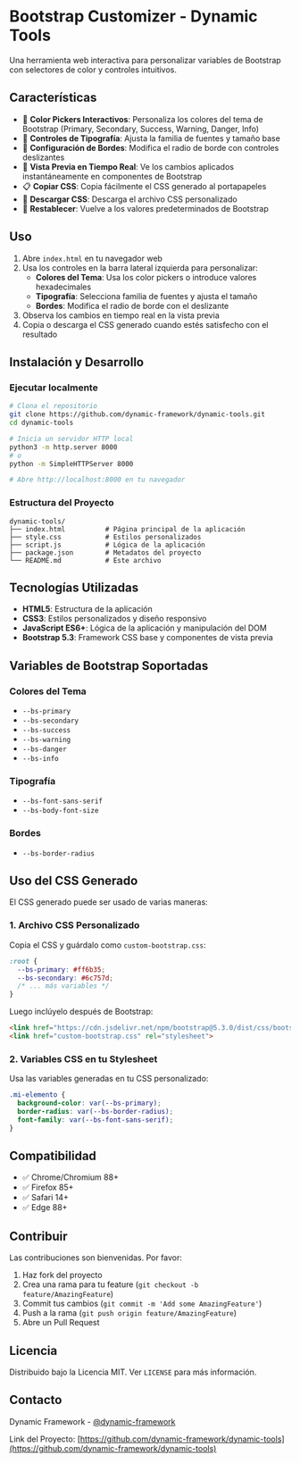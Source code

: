 # Bootstrap Customizer - Dynamic Tools

Una herramienta web interactiva para personalizar variables de Bootstrap con selectores de color y controles intuitivos.

## Características

- 🎨 **Color Pickers Interactivos**: Personaliza los colores del tema de Bootstrap (Primary, Secondary, Success, Warning, Danger, Info)
- 📝 **Controles de Tipografía**: Ajusta la familia de fuentes y tamaño base
- 🔲 **Configuración de Bordes**: Modifica el radio de borde con controles deslizantes
- 👀 **Vista Previa en Tiempo Real**: Ve los cambios aplicados instantáneamente en componentes de Bootstrap
- 📋 **Copiar CSS**: Copia fácilmente el CSS generado al portapapeles
- 💾 **Descargar CSS**: Descarga el archivo CSS personalizado
- 🔄 **Restablecer**: Vuelve a los valores predeterminados de Bootstrap

## Uso

1. Abre `index.html` en tu navegador web
2. Usa los controles en la barra lateral izquierda para personalizar:
   - **Colores del Tema**: Usa los color pickers o introduce valores hexadecimales
   - **Tipografía**: Selecciona familia de fuentes y ajusta el tamaño
   - **Bordes**: Modifica el radio de borde con el deslizante
3. Observa los cambios en tiempo real en la vista previa
4. Copia o descarga el CSS generado cuando estés satisfecho con el resultado

## Instalación y Desarrollo

### Ejecutar localmente

```bash
# Clona el repositorio
git clone https://github.com/dynamic-framework/dynamic-tools.git
cd dynamic-tools

# Inicia un servidor HTTP local
python3 -m http.server 8000
# o
python -m SimpleHTTPServer 8000

# Abre http://localhost:8000 en tu navegador
```

### Estructura del Proyecto

```
dynamic-tools/
├── index.html          # Página principal de la aplicación
├── style.css           # Estilos personalizados
├── script.js           # Lógica de la aplicación
├── package.json        # Metadatos del proyecto
└── README.md           # Este archivo
```

## Tecnologías Utilizadas

- **HTML5**: Estructura de la aplicación
- **CSS3**: Estilos personalizados y diseño responsivo
- **JavaScript ES6+**: Lógica de la aplicación y manipulación del DOM
- **Bootstrap 5.3**: Framework CSS base y componentes de vista previa

## Variables de Bootstrap Soportadas

### Colores del Tema
- `--bs-primary`
- `--bs-secondary`
- `--bs-success`
- `--bs-warning`
- `--bs-danger`
- `--bs-info`

### Tipografía
- `--bs-font-sans-serif`
- `--bs-body-font-size`

### Bordes
- `--bs-border-radius`

## Uso del CSS Generado

El CSS generado puede ser usado de varias maneras:

### 1. Archivo CSS Personalizado
Copia el CSS y guárdalo como `custom-bootstrap.css`:

```css
:root {
  --bs-primary: #ff6b35;
  --bs-secondary: #6c757d;
  /* ... más variables */
}
```

Luego inclúyelo después de Bootstrap:

```html
<link href="https://cdn.jsdelivr.net/npm/bootstrap@5.3.0/dist/css/bootstrap.min.css" rel="stylesheet">
<link href="custom-bootstrap.css" rel="stylesheet">
```

### 2. Variables CSS en tu Stylesheet
Usa las variables generadas en tu CSS personalizado:

```css
.mi-elemento {
  background-color: var(--bs-primary);
  border-radius: var(--bs-border-radius);
  font-family: var(--bs-font-sans-serif);
}
```

## Compatibilidad

- ✅ Chrome/Chromium 88+
- ✅ Firefox 85+
- ✅ Safari 14+
- ✅ Edge 88+

## Contribuir

Las contribuciones son bienvenidas. Por favor:

1. Haz fork del proyecto
2. Crea una rama para tu feature (`git checkout -b feature/AmazingFeature`)
3. Commit tus cambios (`git commit -m 'Add some AmazingFeature'`)
4. Push a la rama (`git push origin feature/AmazingFeature`)
5. Abre un Pull Request

## Licencia

Distribuido bajo la Licencia MIT. Ver `LICENSE` para más información.

## Contacto

Dynamic Framework - [@dynamic-framework](https://github.com/dynamic-framework)

Link del Proyecto: [https://github.com/dynamic-framework/dynamic-tools](https://github.com/dynamic-framework/dynamic-tools)
